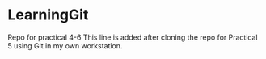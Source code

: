 # LearningGit
Repo for practical 4-6
This line is added after cloning the repo for
Practical 5 using Git in my own workstation.